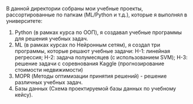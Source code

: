 В данной директории собраны мои учебные проекты, рассортированные по папкам (ML/Python и т.д.), которые я выполнял в университете:
1. Python (в рамках курса по ООП), я создавал учебные программы для решения учебных задач.
2. ML (в рамках курсах по Нейронным сетям), я создал три программы, которые решают учебные задачи:
  Н-1: линейная регрессия;
  Н-2: задача полумесяцев (с использованием SVM);
  Н-3: решение задачи с соревнования Kaggle (прогнозирование стоимости недвижимости)
3. MOPR (Методы оптимизации принятия решений) - решение различных учебных задач.
4. Базы данных (Схема проектируемой базы данных по учебному кейсу).
